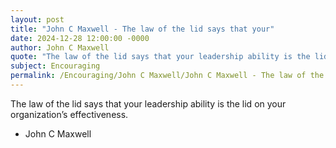 ```yaml
---
layout: post
title: "John C Maxwell - The law of the lid says that your"
date: 2024-12-28 12:00:00 -0000
author: John C Maxwell
quote: "The law of the lid says that your leadership ability is the lid on your organization’s effectiveness."
subject: Encouraging
permalink: /Encouraging/John C Maxwell/John C Maxwell - The law of the lid says that your
---
```


The law of the lid says that your leadership ability is the lid on your organization’s effectiveness.

- John C Maxwell
